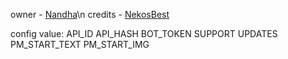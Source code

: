 
owner - [Nandha](https://nandhaxd)\n
credits - [NekosBest](https://nekos.best)

config value:
API_ID
API_HASH
BOT_TOKEN
SUPPORT
UPDATES
PM_START_TEXT
PM_START_IMG

